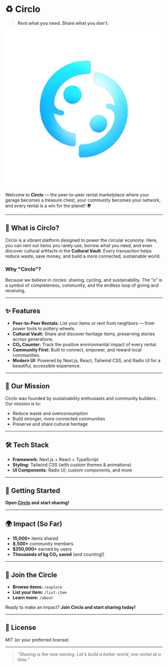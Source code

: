 # ♻️ Circlo

> **Rent what you need. Share what you don't.**

![Circlo Logo](public/images/circlo-logo.png)

Welcome to **Circlo** — the peer-to-peer rental marketplace where your garage becomes a treasure chest, your community becomes your network, and every rental is a win for the planet! 🌍

---

## 🚀 What is Circlo?
Circlo is a vibrant platform designed to power the circular economy. Here, you can rent out items you rarely use, borrow what you need, and even discover cultural artifacts in the **Cultural Vault**. Every transaction helps reduce waste, save money, and build a more connected, sustainable world.

### Why "Circlo"?
Because we believe in circles: sharing, cycling, and sustainability. The "o" is a symbol of completeness, community, and the endless loop of giving and receiving.

---

## ✨ Features
- **Peer-to-Peer Rentals:** List your items or rent from neighbors — from power tools to pottery wheels.
- **Cultural Vault:** Share and discover heritage items, preserving stories across generations.
- **CO₂ Counter:** Track the positive environmental impact of every rental.
- **Community First:** Built to connect, empower, and reward local communities.
- **Modern UI:** Powered by Next.js, React, Tailwind CSS, and Radix UI for a beautiful, accessible experience.

---

## 🌱 Our Mission
Circlo was founded by sustainability enthusiasts and community builders. Our mission is to:
- Reduce waste and overconsumption
- Build stronger, more connected communities
- Preserve and share cultural heritage

---

## 🛠️ Tech Stack
- **Framework:** Next.js + React + TypeScript
- **Styling:** Tailwind CSS (with custom themes & animations)
- **UI Components:** Radix UI, custom components, and more


---

## 🏁 Getting Started

 **Open [Circlo](https://circlo-gamma.vercel.app/) and start sharing!**

---

## 🌍 Impact (So Far)
- **15,000+** items shared
- **8,500+** community members
- **$250,000+** earned by users
- **Thousands of kg CO₂ saved** (and counting!)

---

## 🤝 Join the Circle
- **Browse items:** `/explore`
- **List your item:** `/list-item`
- **Learn more:** `/about`

Ready to make an impact? **Join Circlo and start sharing today!**

---

## 📄 License
MIT (or your preferred license)

---

> _"Sharing is the new owning. Let's build a better world, one rental at a time."_
